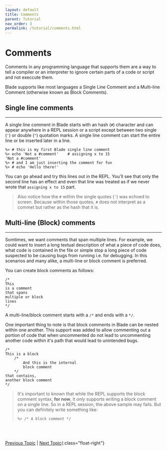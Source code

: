 ```yaml
---
layout: default
title: Comments
parent: Tutorial
nav_order: 3
permalink: /tutorial/comments.html
---
```


# Comments

Comments in any programming language that supports them are a way to tell a 
compiler or an interpreter to ignore certain parts of a code or script and 
not execcute them.

Blade supports like most languages a Single Line Comment and a Multi-line 
Comment (otherwise known as Block Comments).

## Single line comments
---

A single line comment in Blade starts with an hash (`#`) character and can appear anywhere in a REPL session or a script except between two single (`'`) or double (`"`) quotation marks. A single line comment can start the entire line or be inserted later in a line.

```blade-repl
%> # this is my first Blade single line comment
%> echo 'Not a #comment'    # assigning x to 15
'Not a #comment'
%> # and I am just inserting the comment for fun
%> # echo 'Hello there!'
```

You can go ahead and try this lines out in the REPL. You'll see that only the second line has an effect and even that line was treated as if we never
wrote that `assigning x to 15` part.

> Also notice how the `#` within the single quotes (`'`) was echoed to screen. Because within those quotes, `#` does not interpret as a commet but 
rather as the hash that it is.


## Multi-line (Block) comments
---

Somtimes, we want comments that span multiple lines. For example, we could
want to insert a long textual description of what a piece of code does, what
code is contained in the file or simple stop a long piece of code suspected 
to be causing bugs from running i.e. for debugging. In this scenarios and
many alike, a multi-line or block comment is preferred.

You can create block comments as follows:

```blade
/*
This 
is a comment 
that spans 
multiple or block
lines
*/
```

A multi-line/block comment starts with a `/*` and ends with a `*/`.

One important thing to note is that block comments in Blade can be nested within one another.
This support was added to allow commenting out a portion of code that when uncommented do not lead
to uncommenting another code within it's path that would lead to unintended bugs.

```blade
/* 
This is a block
    /* 
        And this is the internal
        block comment
    */
that contains,
another block comment
*/
```

> It's important to known that while the REPL supports the block comment
> syntax, **for now**, it _only_ supports writing a block comment on a single line.
> So in a REPL session, the above sample may fails. But you can definitely
> write something like:
>
> ```blade-repl
> %> /* A block comment */
> ```


<br><br>

[Previous Topic](./hello.html) | [Next Topic](./numbers.html){:class="float-right"}
